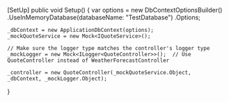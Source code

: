 [SetUp]
public void Setup()
{
    var options = new DbContextOptionsBuilder<ApplicationDbContext>()
        .UseInMemoryDatabase(databaseName: "TestDatabase")
        .Options;

    _dbContext = new ApplicationDbContext(options);
    _mockQuoteService = new Mock<IQuoteService>();
    
    // Make sure the logger type matches the controller's logger type
    _mockLogger = new Mock<ILogger<QuoteController>>();  // Use QuoteController instead of WeatherForecastController
    
    _controller = new QuoteController(_mockQuoteService.Object, _dbContext, _mockLogger.Object);
}
